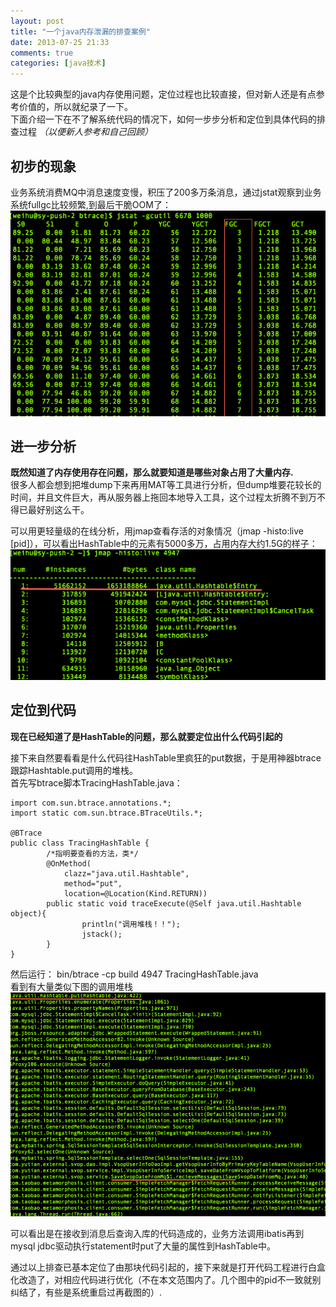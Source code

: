 ```yaml
---
layout: post
title: "一个java内存泄漏的排查案例"
date: 2013-07-25 21:33
comments: true
categories: [java技术]
---
```



这是个比较典型的java内存使用问题，定位过程也比较直接，但对新人还是有点参考价值的，所以就纪录了一下。  
下面介绍一下在不了解系统代码的情况下，如何一步步分析和定位到具体代码的排查过程
*（以便新人参考和自己回顾）*

## 初步的现象
业务系统消费MQ中消息速度变慢，积压了200多万条消息，通过jstat观察到业务系统fullgc比较频繁,到最后干脆OOM了：  
![](/static/gc.png)


## 进一步分析
 **既然知道了内存使用存在问题，那么就要知道是哪些对象占用了大量内存.**  
很多人都会想到把堆dump下来再用MAT等工具进行分析，但dump堆要花较长的时间，并且文件巨大，再从服务器上拖回本地导入工具，这个过程太折腾不到万不得已最好别这么干。  

可以用更轻量级的在线分析，用jmap查看存活的对象情况（jmap -histo:live [pid]），可以看出HashTable中的元素有5000多万，占用内存大约1.5G的样子：  
![](/static/jmap.png)

## 定位到代码
**现在已经知道了是HashTable的问题，那么就要定位出什么代码引起的**    

接下来自然要看看是什么代码往HashTable里疯狂的put数据，于是用神器btrace跟踪Hashtable.put调用的堆栈。  
首先写btrace脚本TracingHashTable.java：

	import com.sun.btrace.annotations.*;
	import static com.sun.btrace.BTraceUtils.*;

	@BTrace
	public class TracingHashTable {
    		/*指明要查看的方法，类*/
      		@OnMethod(
        		clazz="java.util.Hashtable",
        		method="put",
        		location=@Location(Kind.RETURN))
    		public static void traceExecute(@Self java.util.Hashtable object){
            		println("调用堆栈！！");
             		jstack();
    		}
	}

然后运行：
bin/btrace -cp build 4947 TracingHashTable.java    
看到有大量类似下图的调用堆栈  
![](/static/btrace.png)

可以看出是在接收到消息后查询入库的代码造成的，业务方法调用ibatis再到mysql jdbc驱动执行statement时put了大量的属性到HashTable中。

通过以上排查已基本定位了由那块代码引起的，接下来就是打开代码工程进行白盒化改造了，对相应代码进行优化（不在本文范围内了。几个图中的pid不一致就别纠结了，有些是系统重启过再截图的）.   



